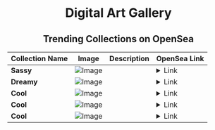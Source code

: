 <div align="center">

# Digital Art Gallery

## Trending Collections on OpenSea

| Collection Name                       | Image                                                                                     | Description                       | OpenSea Link                                                                                          |
|---------------------------------------|-------------------------------------------------------------------------------------------|-----------------------------------|--------------------------------------------------------------------------------------------------------|
| **Sassy** | ![Image](https://i.seadn.io/s/raw/files/4c107676080eb96e9e17705323ae01e7.jpg?w=500&auto=format?w=200&auto=format) |  | <details><summary>Link</summary>[Sassy](https://opensea.io/collection/sassy-738)</details> |
| **Dreamy** | ![Image](https://i.seadn.io/s/raw/files/a169cfb84ee15c489d7733fc7c94ccbe.jpg?w=500&auto=format?w=200&auto=format) |  | <details><summary>Link</summary>[Dreamy](https://opensea.io/collection/dreamy-887)</details> |
| **Cool** | ![Image](https://i.seadn.io/s/raw/files/950a17bb7acc32a656e291503e7dfe8b.jpg?w=500&auto=format?w=200&auto=format) |  | <details><summary>Link</summary>[Cool](https://opensea.io/collection/cool-1297)</details> |
| **Cool** | ![Image](https://i.seadn.io/s/raw/files/950a17bb7acc32a656e291503e7dfe8b.jpg?w=500&auto=format?w=200&auto=format) |  | <details><summary>Link</summary>[Cool](https://opensea.io/collection/cool-1296)</details> |
| **Cool** | ![Image](https://i.seadn.io/s/raw/files/950a17bb7acc32a656e291503e7dfe8b.jpg?w=500&auto=format?w=200&auto=format) |  | <details><summary>Link</summary>[Cool](https://opensea.io/collection/cool-1295)</details> |

</div>